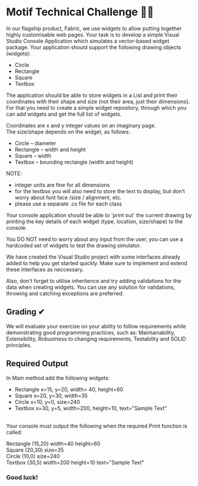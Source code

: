 # Motif Technical Challenge 🐱‍💻

In our flagship product, Fabric, we use widgets to allow putting together highly customisable web pages. Your task is to develop a simple Visual Studio Console Application which simulates a vector-based widget package. Your application should support the following drawing objects (widgets):

- Circle
- Rectangle
- Square
- Textbox

The application should be able to store widgets in a List and print their coordinates with their shape and size (not their area, just their dimensions).
For that you need to create a simple widget repository, through which you can add widgets and get the full list of widgets.

Coordinates are x and y integer values on an imaginary page.
\
The size/shape depends on the widget, as follows:
- Circle – diameter
- Rectangle – width and height
- Square – width
- Textbox – bounding rectangle (width and height)

NOTE:
- integer units are fine for all dimensions
- for the textbox you will also need to store the text to display, but don’t worry about font face /size / alignment, etc. 
- please use a separate .cs file for each class

Your console application should be able to 'print out' the current drawing by printing the key details of each widget (type, location, size/shape) to the console.

You DO NOT need to worry about any input from the user, you can use a hardcoded set of widgets to test the drawing simulator.

We have created the Visual Studio project with some interfaces already added to help you get started quickly. Make sure to implement and extend these interfaces as neccessary.

Also, don't forget to utilise inheritence and try adding validations for the data when creating widgets. You can use any solution for validations, throwing and catching exceptions are preferred.

## Grading ✔
We will evaluate your exercise on your ability to follow requirements while demonstrating good programming practices, such as: Maintainability, Extensibility, Robustness to changing requirements, Testability and SOLID principles.

## Required Output
In Main method add the following widgets:

- Rectangle x=15, y=20, width= 40, height=60
- Square x=20, y=30, width=35
- Circle x=10, y=0, size=240
- Textbox x=30, y=5, width=200, height=10, text="Sample Text"

\
Your console must output the following when the required Print function is called:

Rectangle (15,20) width=40 height=60
\
Square (20,30) size=35
\
Circle (10,0) size=240
\
Textbox (30,5) width=200 height=10 text="Sample Text"

### Good luck!
